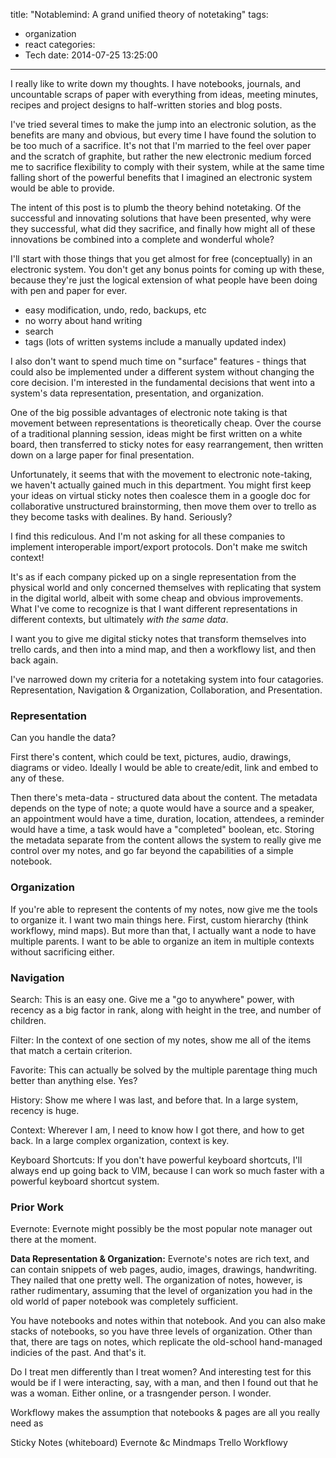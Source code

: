 title: "Notablemind: A grand unified theory of notetaking"
tags:
  - organization
  - react
categories:
  - Tech
date: 2014-07-25 13:25:00
---
I really like to write down my thoughts. I have notebooks, journals, and uncountable scraps of paper with everything from ideas, meeting minutes, recipes and project designs to half-written stories and blog posts.

I've tried several times to make the jump into an electronic solution, as the benefits are many and obvious, but every time I have found the solution to be too much of a sacrifice. It's not that I'm married to the feel over paper and the scratch of graphite, but rather the new electronic medium forced me to sacrifice flexibility to comply with their system, while at the same time falling short of the powerful benefits that I imagined an electronic system would be able to provide.

The intent of this post is to plumb the theory behind notetaking. Of the successful and innovating solutions that have been presented, why were they successful, what did they sacrifice, and finally how might all of these innovations be combined into a complete and wonderful whole?

I'll start with those things that you get almost for free (conceptually) in an electronic system. You don't get any bonus points for coming up with these, because they're just the logical extension of what people have been doing with pen and paper for ever.

- easy modification, undo, redo, backups, etc
- no worry about hand writing
- search
- tags (lots of written systems include a manually updated index)

I also don't want to spend much time on "surface" features - things that could also be implemented under a different system without changing the core decision. I'm interested in the fundamental decisions that went into a system's data representation, presentation, and organization.

One of the big possible advantages of electronic note taking is that movement between representations is theoretically cheap. Over the course of a traditional planning session, ideas might be first written on a white board, then transferred to sticky notes for easy rearrangement, then written down on a large paper for final presentation.

Unfortunately, it seems that with the movement to electronic note-taking, we haven't actually gained much in this department. You might first keep your ideas on virtual sticky notes then coalesce them in a google doc for collaborative unstructured brainstorming, then move them over to trello as they become tasks with dealines. By hand. Seriously?

I find this rediculous. And I'm not asking for all these companies to implement interoperable import/export protocols. Don't make me switch context!

It's as if each company picked up on a single representation from the physical world and only concerned themselves with replicating that system in the digital world, albeit with some cheap and obvious improvements. What I've come to recognize is that I want different representations in different contexts, but ultimately *with the same data*.

I want you to give me digital sticky notes that transform themselves into trello cards, and then into a mind map, and then a workflowy list, and then back again.

I've narrowed down my criteria for a notetaking system into four catagories. Representation, Navigation & Organization, Collaboration, and Presentation.

### Representation
Can you handle the data?

First there's content, which could be text, pictures, audio, drawings, diagrams or video. Ideally I would be able to create/edit, link and embed to any of these.

Then there's meta-data - structured data about the content. The metadata depends on the type of note; a quote would have a source and a speaker, an appointment would have a time, duration, location, attendees, a reminder would have a time, a task would have a "completed" boolean, etc. Storing the metadata separate from the content allows the system to really give me control over my notes, and go far beyond the capabilities of a simple notebook.

### Organization
If you're able to represent the contents of my notes, now give me the tools to organize it. I want two main things here. First, custom hierarchy (think workflowy, mind maps). But more than that, I actually want a node to have multiple parents. I want to be able to organize an item in multiple contexts without sacrificing either.

### Navigation

Search: This is an easy one. Give me a "go to anywhere" power, with recency as a big factor in rank, along with height in the tree, and number of children.

Filter: In the context of one section of my notes, show me all of the items that match a certain criterion.

Favorite: This can actually be solved by the multiple parentage thing much better than anything else. Yes?

History: Show me where I was last, and before that. In a large system, recency is huge.

Context: Wherever I am, I need to know how I got there, and how to get back. In a large complex organization, context is key.

Keyboard Shortcuts: If you don't have powerful keyboard shortcuts, I'll always end up going back to VIM, because I can work so much faster with a powerful keyboard shortcut system.

### Prior Work

Evernote: Evernote might possibly be the most popular note manager out there at the moment.

**Data Representation & Organization:** Evernote's notes are rich text, and can contain snippets of web pages, audio, images, drawings, handwriting. They nailed that one pretty well.
The organization of notes, however, is rather rudimentary, assuming that the level of organization you had in the old world of paper notebook was completely sufficient.

You have notebooks and notes within that notebook. And you can also make stacks of notebooks, so you have three levels of organization. Other than that, there are tags on notes, which replicate the old-school hand-managed indicies of the past. And that's it.



Do I treat men differently than I treat women?
And interesting test for this would be if I were interacting, say, with a man, and then I found out that he was a woman. Either online, or a trasngender person. I wonder.

Workflowy makes the assumption that notebooks & pages are all you really need as 

Sticky Notes (whiteboard)
Evernote &c
Mindmaps
Trello
Workflowy